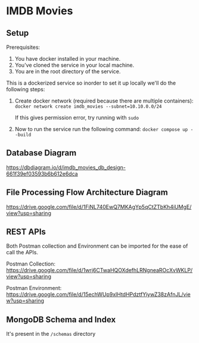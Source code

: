# IMDB Movies

## Setup

Prerequisites:
1. You have docker installed in your machine.
2. You've cloned the service in your local machine.
3. You are in the root directory of the service.

This is a dockerized service so inorder to set it up locally we'll do the following steps:

1. Create docker network (required because there are multiple containers):
   `docker network create imdb_movies --subnet=10.10.0.0/24`
   
    If this gives permission error, try running with `sudo`

2. Now to run the service run the following command: 
   `docker compose up --build`


## Database Diagram
https://dbdiagram.io/d/imdb_movies_db_design-661f39ef03593b6b612e6dca

## File Processing Flow Architecture Diagram
https://drive.google.com/file/d/1FiNL740EwQ7MKAgYp5qCtZTbKh4iUMgE/view?usp=sharing

## REST APIs 

Both Postman collection and Environment can be imported for the ease of call the APIs.

Postman Collection:
https://drive.google.com/file/d/1wrj6CTwaHQOXdefhLRNgneaROcXvWKLP/view?usp=sharing

Postman Environment:
https://drive.google.com/file/d/15echWUp9xIHtdHPdztfYiywZ38zAfnJL/view?usp=sharing


## MongoDB Schema and Index
It's present in the `/schemas` directory


